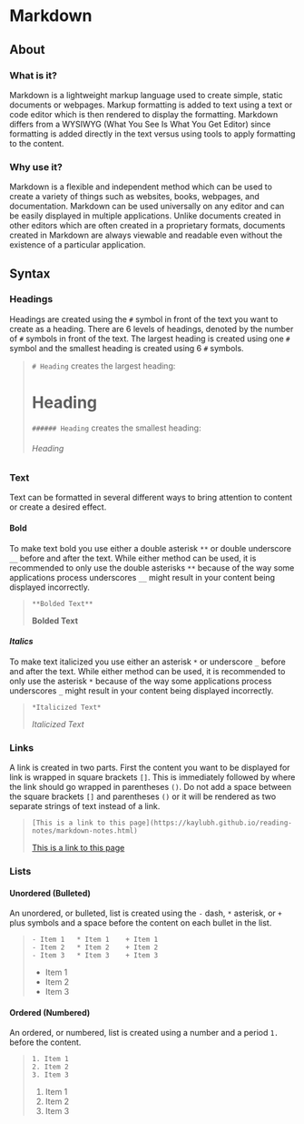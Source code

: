 # Markdown

## About
### What is it?
Markdown is a lightweight markup language used to create simple, static documents or webpages. Markup formatting is added to text using a text or code editor which is then rendered to display the formatting. Markdown differs from a WYSIWYG (What You See Is What You Get Editor) since formatting is added directly in the text versus using tools to apply formatting to the content.

### Why use it?
Markdown is a flexible and independent method which can be used to create a variety of things such as websites, books, webpages, and documentation. Markdown can be used universally on any editor and can be easily displayed in multiple applications. Unlike documents created in other editors which are often created in a proprietary formats, documents created in Markdown are always viewable and readable even without the existence of a particular application.

## Syntax
### Headings
Headings are created using the `#` symbol in front of the text you want to create as a heading. There are 6 levels of headings, denoted by the number of `#` symbols in front of the text. The largest heading is created using one `#` symbol and the smallest heading is created using 6 `#` symbols.
>```# Heading``` creates the largest heading:
># Heading
>```###### Heading``` creates the smallest heading:
>###### Heading

### Text
Text can be formatted in several different ways to bring attention to content or create a desired effect.
#### **Bold**
To make text bold you use either a double asterisk `**` or double underscore `__` before and after the text. While either method can be used, it is recommended to only use the double asterisks `**` because of the way some applications process underscores `__` might result in your content being displayed incorrectly.
>```**Bolded Text**```
>
>**Bolded Text**

#### *Italics*

To make text italicized you use either an asterisk `*` or underscore `_` before and after the text. While either method can be used, it is recommended to only use the asterisk `*` because of the way some applications process underscores `_` might result in your content being displayed incorrectly.
>```*Italicized Text*```
>
>*Italicized Text*

### Links
A link is created in two parts. First the content you want to be displayed for link is wrapped in square brackets `[]`. This is immediately followed by where the link should go wrapped in parentheses `()`. Do not add a space between the square brackets `[]` and parentheses `()` or it will be rendered as two separate strings of text instead of a link.
>```[This is a link to this page](https://kaylubh.github.io/reading-notes/markdown-notes.html)```
>
>[This is a link to this page](https://kaylubh.github.io/reading-notes/markdown-notes.html)
>

### Lists
#### Unordered (Bulleted)
An unordered, or bulleted, list is created using the `-` dash, `*` asterisk, or `+` plus symbols and a space before the content on each bullet in the list.
>```
>- Item 1   * Item 1    + Item 1
>- Item 2   * Item 2    + Item 2
>- Item 3   * Item 3    + Item 3
>```
>- Item 1   
>- Item 2
>- Item 3

#### Ordered (Numbered)
An ordered, or numbered, list is created using a number and a period `1.` before the content.
>```
>1. Item 1
>2. Item 2
>3. Item 3
>```
>1. Item 1
>2. Item 2
>3. Item 3